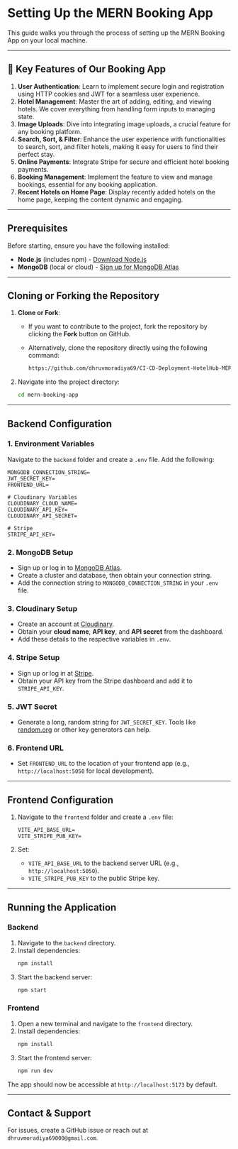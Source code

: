 # **Setting Up the MERN Booking App**

This guide walks you through the process of setting up the MERN Booking App on your local machine.

---

## **🔑 Key Features of Our Booking App**

1. **User Authentication**: Learn to implement secure login and registration using HTTP cookies and JWT for a seamless user experience.  
2. **Hotel Management**: Master the art of adding, editing, and viewing hotels. We cover everything from handling form inputs to managing state.  
3. **Image Uploads**: Dive into integrating image uploads, a crucial feature for any booking platform.  
4. **Search, Sort, & Filter**: Enhance the user experience with functionalities to search, sort, and filter hotels, making it easy for users to find their perfect stay.  
5. **Online Payments**: Integrate Stripe for secure and efficient hotel booking payments.  
6. **Booking Management**: Implement the feature to view and manage bookings, essential for any booking application.  
7. **Recent Hotels on Home Page**: Display recently added hotels on the home page, keeping the content dynamic and engaging.

---

## **Prerequisites**

Before starting, ensure you have the following installed:

- **Node.js** (includes npm) - [Download Node.js](https://nodejs.org)  
- **MongoDB** (local or cloud) - [Sign up for MongoDB Atlas](https://www.mongodb.com/cloud/atlas)

---

## **Cloning or Forking the Repository**

1. **Clone or Fork**:  
   - If you want to contribute to the project, fork the repository by clicking the **Fork** button on GitHub.  
   - Alternatively, clone the repository directly using the following command:

     ```bash
     https://github.com/dhruvmoradiya69/CI-CD-Deployment-HotelHub-MERN.git
     ```

2. Navigate into the project directory:
   ```bash
   cd mern-booking-app
   ```

---

## **Backend Configuration**

### **1. Environment Variables**
Navigate to the `backend` folder and create a `.env` file. Add the following:

```plaintext
MONGODB_CONNECTION_STRING=
JWT_SECRET_KEY=
FRONTEND_URL=

# Cloudinary Variables
CLOUDINARY_CLOUD_NAME=
CLOUDINARY_API_KEY=
CLOUDINARY_API_SECRET=

# Stripe
STRIPE_API_KEY=
```

### **2. MongoDB Setup**
- Sign up or log in to [MongoDB Atlas](https://www.mongodb.com/cloud/atlas).
- Create a cluster and database, then obtain your connection string.
- Add the connection string to `MONGODB_CONNECTION_STRING` in your `.env` file.

### **3. Cloudinary Setup**
- Create an account at [Cloudinary](https://cloudinary.com/).
- Obtain your **cloud name**, **API key**, and **API secret** from the dashboard.
- Add these details to the respective variables in `.env`.

### **4. Stripe Setup**
- Sign up or log in at [Stripe](https://stripe.com/).
- Obtain your API key from the Stripe dashboard and add it to `STRIPE_API_KEY`.

### **5. JWT Secret**
- Generate a long, random string for `JWT_SECRET_KEY`. Tools like [random.org](https://random.org) or other key generators can help.

### **6. Frontend URL**
- Set `FRONTEND_URL` to the location of your frontend app (e.g., `http://localhost:5050` for local development).

---

## **Frontend Configuration**

1. Navigate to the `frontend` folder and create a `.env` file:

   ```plaintext
   VITE_API_BASE_URL=
   VITE_STRIPE_PUB_KEY=
   ```

2. Set:
   - `VITE_API_BASE_URL` to the backend server URL (e.g., `http://localhost:5050`).
   - `VITE_STRIPE_PUB_KEY` to the public Stripe key.

---

## **Running the Application**

### **Backend**
1. Navigate to the `backend` directory.
2. Install dependencies:
   ```bash
   npm install
   ```
3. Start the backend server:
   ```bash
   npm start
   ```

### **Frontend**
1. Open a new terminal and navigate to the `frontend` directory.
2. Install dependencies:
   ```bash
   npm install
   ```
3. Start the frontend server:
   ```bash
   npm run dev
   ```

The app should now be accessible at `http://localhost:5173` by default.

---

## **Contact & Support**

For issues, create a GitHub issue or reach out at `dhruvmoradiya69000@gmail.com`.
